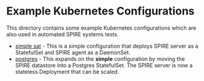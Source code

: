 # Example Kubernetes Configurations

This directory contains some example Kubernetes configurations which are also
used in automated SPIRE systems tests.

+ [simple sat](simple_sat) - This is a simple configuration that deploys SPIRE server
  as a StatefulSet and SPIRE agent as a DaemonSet.
+ [postgres](postgres) - This expands on the **simple** configuration by moving
  the SPIRE datastore into a Postgres StatefulSet. The SPIRE server is now a
  stateless Deployment that can be scaled.
